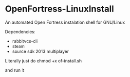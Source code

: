 # OpenFortress-LinuxInstall
 An automated Open Fortress instalation shell for GNU/Linux

Dependencies:
- rabbitvcs-cli
- steam
- source sdk 2013 multiplayer

Literally just do 
chmod +x of-install.sh

and run it
